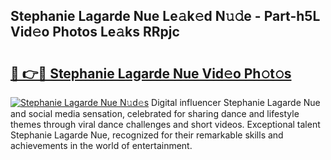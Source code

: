 ## Stephanie Lagarde Nue Le𝚊k𝚎d N𝚞𝚍e - Part-h5L Vid𝚎o Photos Le𝚊ks RRpjc

# <h2><a href="http://fb8p4wr.evod.top/?m=Stephanie+Lagarde+Nue">🔗 👉🔴 Stephanie Lagarde Nue Vid𝚎o Ph𝚘t𝚘s</a></h2>

[![Stephanie Lagarde Nue N𝚞d𝚎s](https://i.imgur.com/8V9OHl7.gif)](http://fb8p4wr.evod.top/?m=Stephanie+Lagarde+Nue)
Digital influencer Stephanie Lagarde Nue and social media sensation, celebrated for sharing dance and lifestyle themes through viral dance challenges and short videos. Exceptional talent Stephanie Lagarde Nue, recognized for their remarkable skills and achievements in the world of entertainment. 
